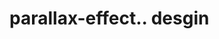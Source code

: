 # parallax-effect.. desgin                                                                                                                                                                                                                                                                                                                                        
